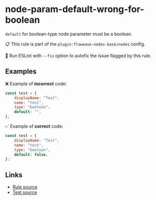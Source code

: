 [//]: # "File generated from a template. Do not edit this file directly."

# node-param-default-wrong-for-boolean

`default` for boolean-type node parameter must be a boolean.

📋 This rule is part of the `plugin:flowease-nodes-base/nodes` config.

🔧 Run ESLint with `--fix` option to autofix the issue flagged by this rule.

## Examples

❌ Example of **incorrect** code:

```js
const test = {
	displayName: "Test",
	name: "test",
	type: "boolean",
	default: "",
};
```

✅ Example of **correct** code:

```js
const test = {
	displayName: "Test",
	name: "test",
	type: "boolean",
	default: false,
};
```

## Links

- [Rule source](../../lib/rules/node-param-default-wrong-for-boolean.ts)
- [Test source](../../tests/node-param-default-wrong-for-boolean.test.ts)
